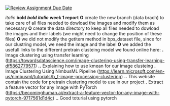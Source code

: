 [![Review Assignment Due Date](https://classroom.github.com/assets/deadline-readme-button-24ddc0f5d75046c5622901739e7c5dd533143b0c8e959d652212380cedb1ea36.svg)](https://classroom.github.com/a/xrP3eqMC)

*italic*
**bold**
***bold italic***
__week 1 report__
**O** create the new branch (data brach) to take care of all files needed to dowload the images and modify them as necessary
**O** create the data directory to keep all files needed to dowload the images and their labels (we might need to change the position of these files)
**O** we did not modify the getitem method in bps_dataset file, since for our clustring model, we need the image and the label
**O** we added the usefull links to the different pretrain clusteing model we found online here:
      **.** Image clustering using transfer learning (https://towardsdatascience.com/image-clustering-using-transfer-learning-df5862779571)
            **..** Explaining how to use kmean for our image clusteing
      **.** Image Clustering Using NimbusML Pipeline (https://learn.microsoft.com/en-us/nimbusml/tutorials/b_f-image-processing-clustering)
            **..** This website contain the code for pretrain clustering model to use in our project
      **.** Extract a feature vector for any image with PyTorch (https://becominghuman.ai/extract-a-feature-vector-for-any-image-with-pytorch-9717561d1d4c)
            **..** Good toturial using pytorch